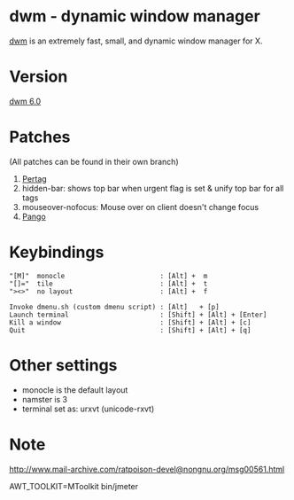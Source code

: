 dwm - dynamic window manager
============================
[dwm](http://dwm.suckless.org/) is an extremely fast, small, and dynamic window manager for X.

Version
=======
[dwm 6.0](http://dl.suckless.org/dwm/dwm-6.0.tar.gz)

Patches
=======

(All patches can be found in their own branch)

1. [Pertag](http://dwm.suckless.org/patches/pertag) 
2. hidden-bar: shows top bar when urgent flag is set & unify top bar for all tags
3. mouseover-nofocus: Mouse over on client doesn't change focus
4. [Pango](http://dwm.suckless.org/patches/pango)

Keybindings
===========

    "[M]"  monocle                        : [Alt] +  m
    "[]="  tile                           : [Alt] +  t
    "><>"  no layout                      : [Alt] +  f

    Invoke dmenu.sh (custom dmenu script) : [Alt]   + [p]
    Launch terminal                       : [Shift] + [Alt] + [Enter]
    Kill a window                         : [Shift] + [Alt] + [c]
    Quit                                  : [Shift] + [Alt] + [q]

Other settings
==============

- monocle is the default layout
- namster is 3
- terminal set as: urxvt (unicode-rxvt)

Note
====

http://www.mail-archive.com/ratpoison-devel@nongnu.org/msg00561.html

AWT_TOOLKIT=MToolkit bin/jmeter

